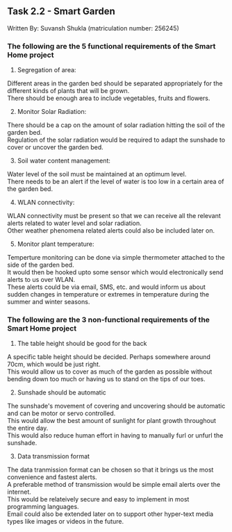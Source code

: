 ## Task 2.2 - Smart Garden

Written By: Suvansh Shukla (matriculation number: 256245)

### The following are the 5 functional requirements of the Smart Home project

1. Segregation of area:

Different areas in the garden bed should be separated appropriately for the different kinds of plants that will be grown.       
There should be enough area to include vegetables, fruits and flowers.  

2. Monitor Solar Radiation:  

There should be a cap on the amount of solar radiation hitting the soil of the garden bed.      
Regulation of the solar radiation would be required to adapt the sunshade to cover or uncover the garden bed.   

3. Soil water content management:

Water level of the soil must be maintained at an optimum level.     
There needs to be an alert if the level of water is too low in a certain area of the garden bed.

4. WLAN connectivity: 

WLAN connectivity must be present so that we can receive all the relevant alerts related to water level and solar radiation.    
Other weather phenomena related alerts could also be included later on.     

5. Monitor plant temperature:

Temperture monitoring can be done via simple thermometer attached to the side of the garden bed.    
It would then be hooked upto some sensor which would electronically send alerts to us over WLAN.    
These alerts could be via email, SMS, etc. and would inform us about sudden changes in temperature or extremes in temperature during the summer and winter seasons.     

### The following are the 3 non-functional requirements of the Smart Home project

1. The table height should be good for the back

A specific table height should be decided. Perhaps somewhere around 70cm, which would be just right.    
This would allow us to cover as much of the garden as possible without bending down too much or having us to stand on the tips of our toes.

2. Sunshade should be automatic

The sunshade's movement of covering and uncovering should be automatic and can be motor or servo controlled.    
This would allow the best amount of sunlight for plant growth throughout the entire day.    
This would also reduce human effort in having to manually furl or unfurl the sunshade.  

3. Data transmission format

The data tranmission format can be chosen so that it brings us the most convenience and fastest alerts.     
A preferable method of transmission would be simple email alerts over the internet.     
This would be relateively secure and easy to implement in most programming languages.   
Email could also be extended later on to support other hyper-text media types like images or videos in the future.  


